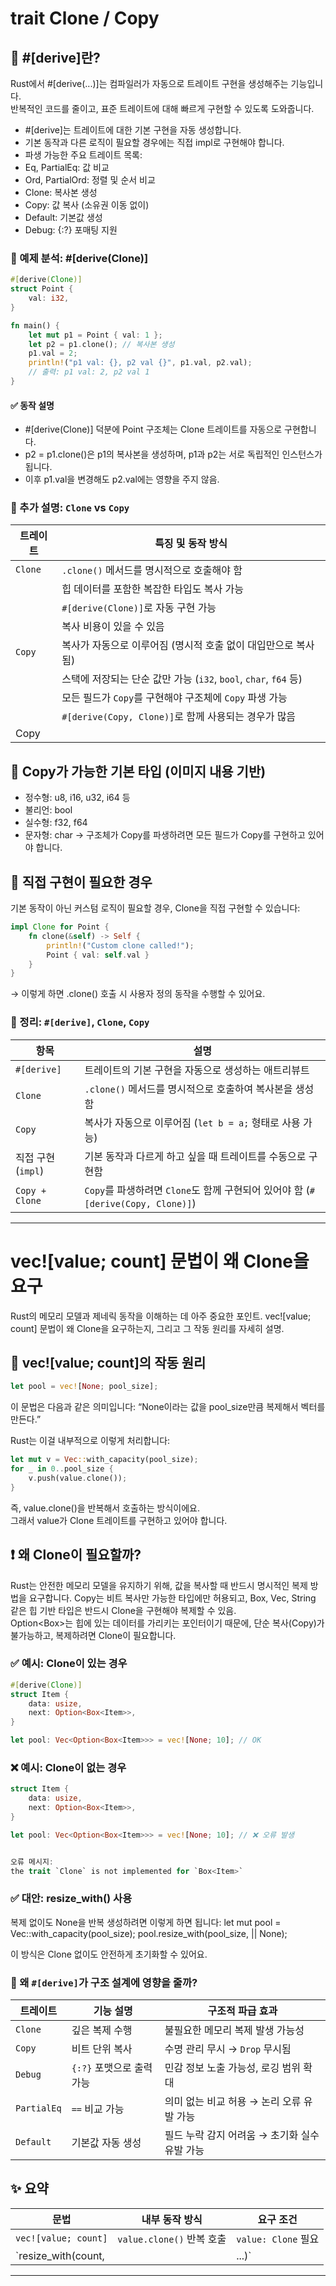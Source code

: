 # trait Clone / Copy

## 🧬 #[derive]란?
Rust에서 #[derive(...)]는 컴파일러가 자동으로 트레이트 구현을 생성해주는 기능입니다.  
반복적인 코드를 줄이고, 표준 트레이트에 대해 빠르게 구현할 수 있도록 도와줍니다.

- #[derive]는 트레이트에 대한 기본 구현을 자동 생성합니다.
- 기본 동작과 다른 로직이 필요할 경우에는 직접 impl로 구현해야 합니다.
- 파생 가능한 주요 트레이트 목록:
- Eq, PartialEq: 값 비교
- Ord, PartialOrd: 정렬 및 순서 비교
- Clone: 복사본 생성
- Copy: 값 복사 (소유권 이동 없이)
- Default: 기본값 생성
- Debug: {:?} 포매팅 지원

### 🧪 예제 분석: #[derive(Clone)]
```rust
#[derive(Clone)]
struct Point {
    val: i32,
}

fn main() {
    let mut p1 = Point { val: 1 };
    let p2 = p1.clone(); // 복사본 생성
    p1.val = 2;
    println!("p1 val: {}, p2 val {}", p1.val, p2.val);
    // 출력: p1 val: 2, p2 val 1
}
```


####  ✅ 동작 설명
- #[derive(Clone)] 덕분에 Point 구조체는 Clone 트레이트를 자동으로 구현합니다.
- p2 = p1.clone()은 p1의 복사본을 생성하며, p1과 p2는 서로 독립적인 인스턴스가 됩니다.
- 이후 p1.val을 변경해도 p2.val에는 영향을 주지 않음.

### 🧠 추가 설명: `Clone` vs `Copy`

| 트레이트 | 특징 및 동작 방식                                                  |
|----------|--------------------------------------------------------------------|
| `Clone`  | `.clone()` 메서드를 명시적으로 호출해야 함                          |
|          | 힙 데이터를 포함한 복잡한 타입도 복사 가능                          |
|          | `#[derive(Clone)]`로 자동 구현 가능                                 |
|          | 복사 비용이 있을 수 있음                                            |
| `Copy`   | 복사가 자동으로 이루어짐 (명시적 호출 없이 대입만으로 복사됨)       |
|          | 스택에 저장되는 단순 값만 가능 (`i32`, `bool`, `char`, `f64` 등)    |
|          | 모든 필드가 `Copy`를 구현해야 구조체에 `Copy` 파생 가능              |
|          | `#[derive(Copy, Clone)]`로 함께 사용되는 경우가 많음                | | 
| Copy |  | 


## 📌 Copy가 가능한 기본 타입 (이미지 내용 기반)
- 정수형: u8, i16, u32, i64 등
- 불리언: bool
- 실수형: f32, f64
- 문자형: char
→ 구조체가 Copy를 파생하려면 모든 필드가 Copy를 구현하고 있어야 합니다.

## 🧩 직접 구현이 필요한 경우
기본 동작이 아닌 커스텀 로직이 필요할 경우, Clone을 직접 구현할 수 있습니다:
```rust
impl Clone for Point {
    fn clone(&self) -> Self {
        println!("Custom clone called!");
        Point { val: self.val }
    }
}
```

→ 이렇게 하면 .clone() 호출 시 사용자 정의 동작을 수행할 수 있어요.

### 🎯 정리: `#[derive]`, `Clone`, `Copy`

| 항목         | 설명                                                                 |
|--------------|----------------------------------------------------------------------|
| `#[derive]`   | 트레이트의 기본 구현을 자동으로 생성하는 애트리뷰트                   |
| `Clone`       | `.clone()` 메서드를 명시적으로 호출하여 복사본을 생성함               |
| `Copy`        | 복사가 자동으로 이루어짐 (`let b = a;` 형태로 사용 가능)              |
| 직접 구현 (`impl`) | 기본 동작과 다르게 하고 싶을 때 트레이트를 수동으로 구현함             |
| `Copy + Clone` | `Copy`를 파생하려면 `Clone`도 함께 구현되어 있어야 함 (`#[derive(Copy, Clone)]`) |


---

# vec![value; count] 문법이 왜 Clone을 요구

Rust의 메모리 모델과 제네릭 동작을 이해하는 데 아주 중요한 포인트. 
vec![value; count] 문법이 왜 Clone을 요구하는지, 그리고 그 작동 원리를 자세히 설명.

## 🧠 vec![value; count]의 작동 원리
```rust
let pool = vec![None; pool_size];
```

이 문법은 다음과 같은 의미입니다:
“None이라는 값을 pool_size만큼 복제해서 벡터를 만든다.”

Rust는 이걸 내부적으로 이렇게 처리합니다:
```rust
let mut v = Vec::with_capacity(pool_size);
for _ in 0..pool_size {
    v.push(value.clone());
}
```

즉, value.clone()을 반복해서 호출하는 방식이에요.  
그래서 value가 Clone 트레이트를 구현하고 있어야 합니다.

## ❗ 왜 Clone이 필요할까?
Rust는 안전한 메모리 모델을 유지하기 위해, 값을 복사할 때 반드시 명시적인 복제 방법을 요구합니다.   Copy는 비트 복사만 가능한 타입에만 허용되고, Box, Vec, String 같은 힙 기반 타입은 반드시 Clone을 구현해야 복제할 수 있음.  
Option<Box<Item>>는 힙에 있는 데이터를 가리키는 포인터이기 때문에, 단순 복사(Copy)가 불가능하고, 복제하려면 Clone이 필요합니다.  

### ✅ 예시: Clone이 있는 경우
```rust
#[derive(Clone)]
struct Item {
    data: usize,
    next: Option<Box<Item>>,
}

let pool: Vec<Option<Box<Item>>> = vec![None; 10]; // OK
```


### ❌ 예시: Clone이 없는 경우
```rust
struct Item {
    data: usize,
    next: Option<Box<Item>>,
}

let pool: Vec<Option<Box<Item>>> = vec![None; 10]; // ❌ 오류 발생


오류 메시지:
the trait `Clone` is not implemented for `Box<Item>`
```


### ✅ 대안: resize_with() 사용
복제 없이도 None을 반복 생성하려면 이렇게 하면 됩니다:
let mut pool = Vec::with_capacity(pool_size);
pool.resize_with(pool_size, || None);

이 방식은 Clone 없이도 안전하게 초기화할 수 있어요.


### 🧠 왜 `#[derive]`가 구조 설계에 영향을 줄까?

| 트레이트     | 기능 설명                          | 구조적 파급 효과                              |
|--------------|------------------------------------|-----------------------------------------------|
| `Clone`      | 깊은 복제 수행                     | 불필요한 메모리 복제 발생 가능성              |
| `Copy`       | 비트 단위 복사                     | 수명 관리 무시 → `Drop` 무시됨                |
| `Debug`      | `{:?}` 포맷으로 출력 가능          | 민감 정보 노출 가능성, 로깅 범위 확대          |
| `PartialEq`  | `==` 비교 가능                     | 의미 없는 비교 허용 → 논리 오류 유발 가능     |
| `Default`    | 기본값 자동 생성                   | 필드 누락 감지 어려움 → 초기화 실수 유발 가능 |



## ✨ 요약
| 문법                          | 내부 동작 방식            | 요구 조건         |
|------------------------------|---------------------------|-------------------|
| `vec![value; count]`         | `value.clone()` 반복 호출 | `value: Clone` 필요 |
| `resize_with(count, || ...)` | 클로저를 `count`번 실행   | `Clone` 불필요      |

---




